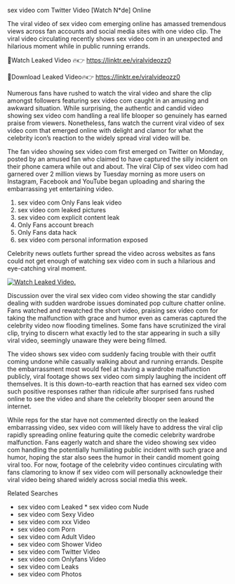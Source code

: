 ﻿sex video com Twitter Video [Watch N*de] Online

The viral video of ﻿sex video com emerging online has amassed tremendous views across fan accounts and social media sites with one video clip. The viral video circulating recently shows ﻿sex video com in an unexpected and hilarious moment while in public running errands. 

🔴Watch Leaked Video 🔥👉  https://linktr.ee/viralvideozz0 

🔴Download Leaked Video🔥👉  https://linktr.ee/viralvideozz0 

Numerous fans have rushed to watch the viral video and share the clip amongst followers featuring ﻿sex video com caught in an amusing and awkward situation. While surprising, the authentic and candid video showing ﻿sex video com handling a real life blooper so genuinely has earned praise from viewers. Nonetheless, fans watch the current viral video of ﻿sex video com that emerged online with delight and clamor for what the celebrity icon’s reaction to the widely spread viral video will be.

The fan video showing ﻿sex video com first emerged on Twitter on Monday, posted by an amused fan who claimed to have captured the silly incident on their phone camera while out and about. The viral Clip of ﻿sex video com had garnered over 2 million views by Tuesday morning as more users on Instagram, Facebook and YouTube began uploading and sharing the embarrassing yet entertaining video. 

1. ﻿sex video com Only Fans leak video
2. ﻿sex video com leaked pictures
3. ﻿sex video com explicit content leak
4. Only Fans account breach
5. Only Fans data hack
6. ﻿sex video com personal information exposed

Celebrity news outlets further spread the video across websites as fans could not get enough of watching ﻿sex video com in such a hilarious and eye-catching viral moment. 

[![Watch Leaked Video.](https://miro.medium.com/v2/resize:fit:828/format:webp/1*cilzJN44JGOrTw9NJCrNHA.gif "Watch Leaked Video")](https://linktr.ee/viralvideozz0)

Discussion over the viral ﻿sex video com video showing the star candidly dealing with sudden wardrobe issues dominated pop culture chatter online. Fans watched and rewatched the short video, praising ﻿sex video com for taking the malfunction with grace and humor even as cameras captured the celebrity video now flooding timelines. Some fans have scrutinized the viral clip, trying to discern what exactly led to the star appearing in such a silly viral video, seemingly unaware they were being filmed.

The video shows ﻿sex video com suddenly facing trouble with their outfit coming undone while casually walking about and running errands. Despite the embarrassment most would feel at having a wardrobe malfunction publicly, viral footage shows ﻿sex video com simply laughing the incident off themselves. It is this down-to-earth reaction that has earned ﻿sex video com such positive responses rather than ridicule after surprised fans rushed online to see the video and share the celebrity blooper seen around the internet.  

While reps for the star have not commented directly on the leaked embarrassing video, ﻿sex video com will likely have to address the viral clip rapidly spreading online featuring quite the comedic celebrity wardrobe malfunction. Fans eagerly watch and share the video showing ﻿sex video com handling the potentially humiliating public incident with such grace and humor, hoping the star also sees the humor in their candid moment going viral too. For now, footage of the celebrity video continues circulating with fans clamoring to know if ﻿sex video com will personally acknowledge their viral video being shared widely across social media this week.

Related Searches
* ﻿sex video com Leaked
﻿* sex video com Nude
* ﻿sex video com Sexy Video
* ﻿sex video com xxx Video
* ﻿sex video com Porn
* ﻿sex video com Adult Video
* ﻿sex video com Shower Video
* ﻿sex video com Twitter Video
* ﻿sex video com Onlyfans Video
* ﻿sex video com Leaks
* ﻿sex video com Photos